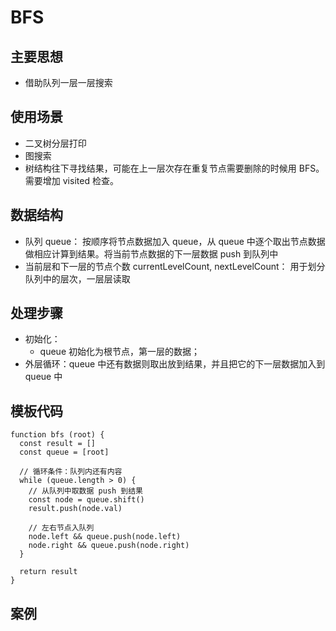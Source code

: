 # BFS 

## 主要思想
  * 借助队列一层一层搜索

## 使用场景
  * 二叉树分层打印
  * 图搜索
  * 树结构往下寻找结果，可能在上一层次存在重复节点需要删除的时候用 BFS。需要增加 visited 检查。

## 数据结构
  * 队列 queue： 按顺序将节点数据加入 queue，从 queue 中逐个取出节点数据做相应计算到结果。将当前节点数据的下一层数据 push 到队列中
  * 当前层和下一层的节点个数 currentLevelCount, nextLevelCount： 用于划分队列中的层次，一层层读取

## 处理步骤
  * 初始化： 
    * queue 初始化为根节点，第一层的数据；
  * 外层循环：queue 中还有数据则取出放到结果，并且把它的下一层数据加入到 queue 中

## 模板代码
```
function bfs (root) {
  const result = []
  const queue = [root]

  // 循环条件：队列内还有内容
  while (queue.length > 0) {
    // 从队列中取数据 push 到结果
    const node = queue.shift()
    result.push(node.val)

    // 左右节点入队列
    node.left && queue.push(node.left)
    node.right && queue.push(node.right)
  }

  return result
}
```

## 案例